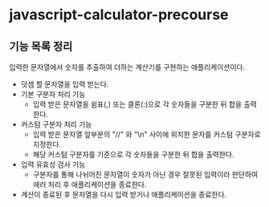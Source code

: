 # javascript-calculator-precourse

## 기능 목록 정리

입력한 문자열에서 숫자를 추출하여 더하는 계산기를 구현하는 애플리케이션이다.

-   덧셈 할 문자열을 입력 받는다.
-   기본 구분자 처리 기능
    -   입력 받은 문자열을 쉼표(,) 또는 클론(:)으로 각 숫자들을 구분한 뒤 합을 출력한다.
-   커스텀 구분자 처리 기능
    -   입력 받은 문자열 앞부분의 "//" 와 "\n" 사이에 위치한 문자를 커스텀 구분자로 지정한다.
    -   해당 커스텀 구분자를 기준으로 각 숫자들을 구분한 뒤 합을 출력한다.
-   입력 유효성 검사 기능
    -   구분자를 통해 나뉘어진 문자열이 숫자가 아닌 경우 잘못된 입력이라 판단하여 에러 처리 후 애플리케이션을 종료한다.
-   계산이 종료된 후 문자열을 다시 입력 받거나 애플리케이션을 종료한다.

